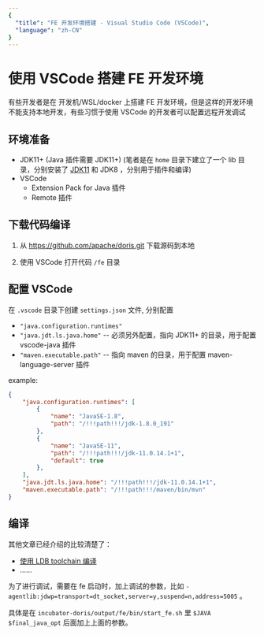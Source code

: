 ```yaml
---
{
  "title": "FE 开发环境搭建 - Visual Studio Code (VSCode)", 
  "language": "zh-CN"
}
---
```


<!-- 
Licensed to the Apache Software Foundation (ASF) under one
or more contributor license agreements.  See the NOTICE file
distributed with this work for additional information
regarding copyright ownership.  The ASF licenses this file
to you under the Apache License, Version 2.0 (the
"License"); you may not use this file except in compliance
with the License.  You may obtain a copy of the License at

  http://www.apache.org/licenses/LICENSE-2.0

Unless required by applicable law or agreed to in writing, 
software distributed under the License is distributed on an
"AS IS" BASIS, WITHOUT WARRANTIES OR CONDITIONS OF ANY
KIND, either express or implied.  See the License for the
specific language governing permissions and limitations
under the License.
-->

# 使用 VSCode 搭建 FE 开发环境

有些开发者是在 开发机/WSL/docker 上搭建 FE 开发环境，但是这样的开发环境不能支持本地开发，有些习惯于使用 VSCode 的开发者可以配置远程开发调试

## 环境准备

* JDK11+ (Java 插件需要 JDK11+) (笔者是在 `home` 目录下建立了一个 lib 目录，分别安装了 [JDK11](https://github.com/adoptium/temurin11-binaries/releases/) 和 JDK8 ，分别用于插件和编译)
* VSCode
  + Extension Pack for Java 插件
  + Remote 插件

## 下载代码编译

1. 从 https://github.com/apache/doris.git 下载源码到本地

2. 使用 VSCode 打开代码 `/fe` 目录

## 配置 VSCode

在 `.vscode` 目录下创建 `settings.json` 文件, 分别配置

* `"java.configuration.runtimes"`
* `"java.jdt.ls.java.home"` -- 必须另外配置，指向 JDK11+ 的目录，用于配置 vscode-java 插件
* `"maven.executable.path"` -- 指向 maven 的目录，用于配置 maven-language-server 插件

example:

```json
{
    "java.configuration.runtimes": [
        {
            "name": "JavaSE-1.8",
            "path": "/!!!path!!!/jdk-1.8.0_191"
        },
        {
            "name": "JavaSE-11",
            "path": "/!!!path!!!/jdk-11.0.14.1+1",
            "default": true
        },
    ],
    "java.jdt.ls.java.home": "/!!!path!!!/jdk-11.0.14.1+1",
    "maven.executable.path": "/!!!path!!!/maven/bin/mvn"
}
```

## 编译

其他文章已经介绍的比较清楚了：
* [使用 LDB toolchain 编译](/docs/install/source-install/compilation-with-ldb-toolchain)
* ......

为了进行调试，需要在 fe 启动时，加上调试的参数，比如 `-agentlib:jdwp=transport=dt_socket,server=y,suspend=n,address=5005` 。

具体是在 `incubator-doris/output/fe/bin/start_fe.sh` 里 `$JAVA $final_java_opt` 后面加上上面的参数。
